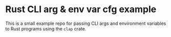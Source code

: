 # Rust CLI arg & env var cfg example

This is a small example repo for passing CLI args and environment variables to Rust programs using the `clap` crate.
